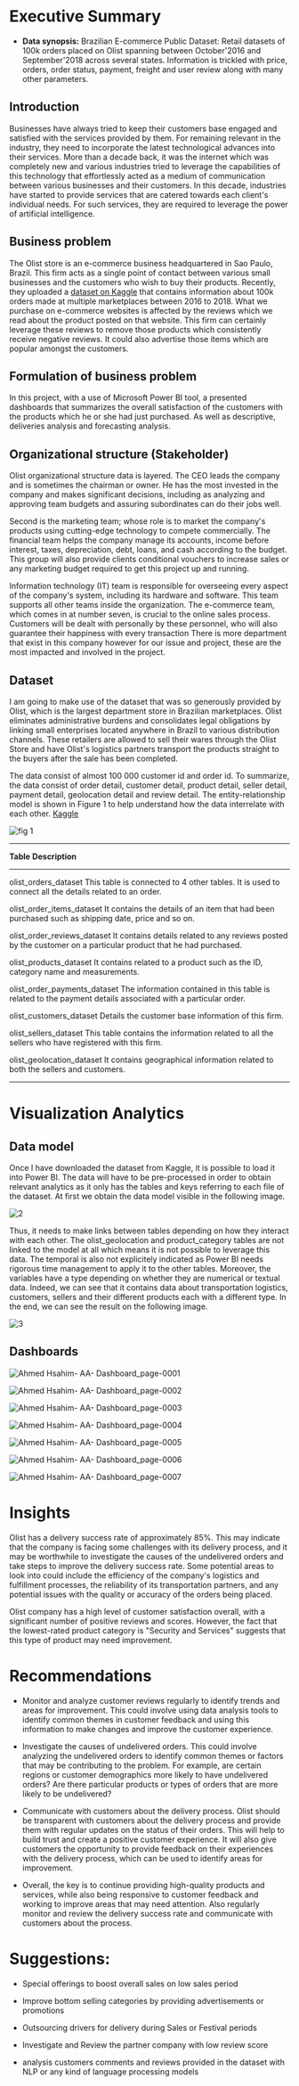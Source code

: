 # Executive Summary

-   **Data synopsis:** Brazilian E-commerce Public Dataset: Retail
    datasets of 100k orders placed on Olist spanning between
    October'2016 and September'2018 across several states. Information
    is trickled with price, orders, order status, payment, freight and
    user review along with many other parameters.

## Introduction

Businesses have always tried to keep their customers base engaged and
satisfied with the services provided by them. For remaining relevant in
the industry, they need to incorporate the latest technological advances
into their services. More than a decade back, it was the internet which
was completely new and various industries tried to leverage the
capabilities of this technology that effortlessly acted as a medium of
communication between various businesses and their customers. In this
decade, industries have started to provide services that are catered
towards each client's individual needs. For such services, they are
required to leverage the power of artificial intelligence.

## **Business problem**

The Olist store is an e-commerce business headquartered in Sao Paulo,
Brazil. This firm acts as a single point of contact between various
small businesses and the customers who wish to buy their products.
Recently, they uploaded a [dataset on
Kaggle](https://www.kaggle.com/olistbr/brazilian-ecommerce) that
contains information about 100k orders made at multiple marketplaces
between 2016 to 2018. What we purchase on e-commerce websites is
affected by the reviews which we read about the product posted on that
website. This firm can certainly leverage these reviews to remove those
products which consistently receive negative reviews. It could also
advertise those items which are popular amongst the customers.

## **Formulation of business problem**

In this project, with a use of Microsoft Power BI
tool, a presented dashboards that summarizes the overall satisfaction of
the customers with the products which he or she had just purchased. As
well as descriptive, deliveries analysis and forecasting analysis.

## Organizational structure (Stakeholder)

Olist organizational structure data is layered. The CEO leads the
company and is sometimes the chairman or owner. He has the most invested
in the company and makes significant decisions, including as analyzing
and approving team budgets and assuring subordinates can do their jobs
well.

Second is the marketing team; whose role is to market the company\'s
products using cutting-edge technology to compete commercially. The
financial team helps the company manage its accounts, income before
interest, taxes, depreciation, debt, loans, and cash according to the
budget. This group will also provide clients conditional vouchers to
increase sales or any marketing budget required to get this project up
and running.

Information technology (IT) team is responsible for overseeing every
aspect of the company\'s system, including its hardware and software.
This team supports all other teams inside the organization. The
e-commerce team, which comes in at number seven, is crucial to the
online sales process. Customers will be dealt with personally by these
personnel, who will also guarantee their happiness with every
transaction There is more department that exist in this company however
for our issue and project, these are the most impacted and involved in
the project.

## Dataset 

I am going to make use of the dataset that was so generously provided by
Olist, which is the largest department store in Brazilian marketplaces.
Olist eliminates administrative burdens and consolidates legal
obligations by linking small enterprises located anywhere in Brazil to
various distribution channels. These retailers are allowed to sell their
wares through the Olist Store and have Olist\'s logistics partners
transport the products straight to the buyers after the sale has been
completed.

The data consist of almost 100 000 customer id and order id. To
summarize, the data consist of order detail, customer detail, product
detail, seller detail, payment detail, geolocation detail and review
detail. The entity-relationship model is shown in Figure 1 to help
understand how the data interrelate with each other.
[Kaggle](https://www.kaggle.com/datasets/olistbr/brazilian-ecommerce)

![fig 1](https://user-images.githubusercontent.com/126220185/221439446-fcbbe806-e0d4-46cd-a6f9-3d8b4b9c7df8.png)



  ---------------------------------------------------------------------------
  **Table**                      **Description**
  ------------------------------ --------------------------------------------
  olist_orders_dataset           This table is connected to 4 other tables.
                                 It is used to connect all the details
                                 related to an order.

  olist_order_items_dataset      It contains the details of an item that had
                                 been purchased such as shipping date, price
                                 and so on.

  olist_order_reviews_dataset    It contains details related to any reviews
                                 posted by the customer on a particular
                                 product that he had purchased.

  olist_products_dataset         It contains related to a product such as the
                                 ID, category name and measurements.

  olist_order_payments_dataset   The information contained in this table is
                                 related to the payment details associated
                                 with a particular order.

  olist_customers_dataset        Details the customer base information of
                                 this firm.

  olist_sellers_dataset          This table contains the information related
                                 to all the sellers who have registered with
                                 this firm.

  olist_geolocation_dataset      It contains geographical information related
                                 to both the sellers and customers.
                                 
  ---------------------------------------------------------------------------

# Visualization Analytics

## Data model

Once I have downloaded the dataset from
Kaggle, it is possible to load it into Power BI. The data will have to
be pre-processed in order to obtain relevant analytics as it only has
the tables and keys referring to each file of the dataset. At first we
obtain the data model visible in the following image.

![2](https://user-images.githubusercontent.com/126220185/221439638-d6a8a3e3-02f6-4f0e-8bc9-344a21846486.png)


Thus, it needs to make links between tables depending on how they
interact with each other. The olist_geolocation and product_category
tables are not linked to the model at all which means it is not possible
to leverage this data. The temporal is also not explicitely indicated as
Power BI needs rigorous time management to apply it to the other tables.
Moreover, the variables have a type depending on whether they are
numerical or textual data. Indeed, we can see that it contains data
about transportation logistics, customers, sellers and their different
products each with a different type. In the end, we can see the result
on the following image.


![3](https://user-images.githubusercontent.com/126220185/221441944-c258dffe-c8d3-4511-8763-4d297ed9ad52.png)


## Dashboards


![Ahmed Hsahim- AA- Dashboard_page-0001](https://user-images.githubusercontent.com/126220185/221442502-e783c985-dc70-4222-966b-40eed984f45d.jpg)


![Ahmed Hsahim- AA- Dashboard_page-0002](https://user-images.githubusercontent.com/126220185/221442503-19e32d21-40a5-4428-b2bb-7e0c517f90cc.jpg)


![Ahmed Hsahim- AA- Dashboard_page-0003](https://user-images.githubusercontent.com/126220185/221442504-67d7cedc-debb-423e-9e06-e5c71b0aee07.jpg)


![Ahmed Hsahim- AA- Dashboard_page-0004](https://user-images.githubusercontent.com/126220185/221442506-91171d8d-9d3c-4384-95cb-9bbb1674ce2d.jpg)


![Ahmed Hsahim- AA- Dashboard_page-0005](https://user-images.githubusercontent.com/126220185/221442494-391dd4bb-f863-43f1-a93d-9dea79774c8d.jpg)


![Ahmed Hsahim- AA- Dashboard_page-0006](https://user-images.githubusercontent.com/126220185/221442498-14cb0553-b86b-45a1-8815-10b72a7b98bb.jpg)


![Ahmed Hsahim- AA- Dashboard_page-0007](https://user-images.githubusercontent.com/126220185/221442501-7b1653a9-0d14-4fe4-8bbc-6467e553e30e.jpg)


# Insights

Olist has a delivery success rate of approximately 85%. This may
indicate that the company is facing some challenges with its delivery
process, and it may be worthwhile to investigate the causes of the
undelivered orders and take steps to improve the delivery success rate.
Some potential areas to look into could include the efficiency of the
company's logistics and fulfillment processes, the reliability of its
transportation partners, and any potential issues with the quality or
accuracy of the orders being placed.

Olist company has a high level of customer satisfaction overall, with a
significant number of positive reviews and scores. However, the fact
that the lowest-rated product category is "Security and Services"
suggests that this type of product may need improvement.

# Recommendations

-   Monitor and analyze customer reviews regularly to identify trends
    and areas for improvement. This could involve using data analysis
    tools to identify common themes in customer feedback and using this
    information to make changes and improve the customer experience.

-   Investigate the causes of undelivered orders. This could involve
    analyzing the undelivered orders to identify common themes or
    factors that may be contributing to the problem. For example, are
    certain regions or customer demographics more likely to have
    undelivered orders? Are there particular products or types of orders
    that are more likely to be undelivered?

-   Communicate with customers about the delivery process. Olist should
    be transparent with customers about the delivery process and provide
    them with regular updates on the status of their orders. This will
    help to build trust and create a positive customer experience. It
    will also give customers the opportunity to provide feedback on
    their experiences with the delivery process, which can be used to
    identify areas for improvement.

-   Overall, the key is to continue providing high-quality products and
    services, while also being responsive to customer feedback and
    working to improve areas that may need attention. Also regularly
    monitor and review the delivery success rate and communicate with
    customers about the process.

# Suggestions:

-   Special offerings to boost overall sales on low sales period 

-   Improve bottom selling categories by providing advertisements or promotions

-   Outsourcing drivers for delivery during Sales or Festival periods

-   Investigate and Review the partner company with low review score

-   analysis customers comments and reviews provided in the dataset with NLP or
    any kind of language processing models
